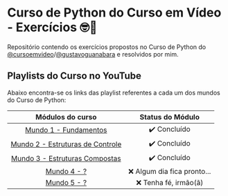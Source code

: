 # Curso de Python do Curso em Vídeo - Exercícios 🤓🖖
Repositório contendo os exercícios propostos no Curso de Python do [@cursoemvideo](https://github.com/cursoemvideo)/[@gustavoguanabara](https://github.com/gustavoguanabara/) e resolvidos por mim.

## Playlists do Curso no YouTube
Abaixo encontra-se os links das playlist referentes a cada um dos mundos do Curso de Python:

|Módulos do curso|Status do Módulo|
|---|---|
|<div align="center">[Mundo 1 - Fundamentos](https://youtube.com/playlist?list=PLHz_AreHm4dlKP6QQCekuIPky1CiwmdI6&si=Z4g77t09WMBPvBsL)</div>|<div align="center">✔️ Concluído</div>|
|<div align="center">[Mundo 2 - Estruturas de Controle](https://youtube.com/playlist?list=PLHz_AreHm4dk_nZHmxxf_J0WRAqy5Czye&si=xHqe8BEPCFJ-b780)</div>|<div align="center">✔️ Concluído</div>|
|<div align="center">[Mundo 3 - Estruturas Compostas](https://youtube.com/playlist?list=PLHz_AreHm4dksnH2jVTIVNviIMBVYyFnH&si=48T6rrsfTCOC6yLt)</div>|<div align="center">✔️ Concluído</div>|
|<div align="center">[Mundo 4 - ?](~)</div>|<div align="center">❌ Algum dia fica pronto...</div>|
|<div align="center">[Mundo 5 - ?](~)</div>|<div align="center">❌ Tenha fé, irmão(ã)</div>|
